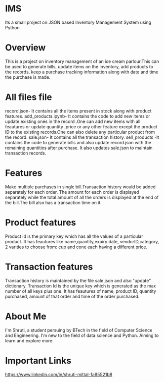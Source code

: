 # IMS
Its a small project on JSON based Inventory Management System using Python

# Overview
This is a project on inventory management of an ice cream parlour.This can be used to generate bills, update items on the inventory, add products to the records, keep a purchase tracking information along with date and time the purchase is made.

# All files file
record.json- It contains all the items present in stock along with product features.
add_products.ipynb- It contains the code to add new items or update existing ones in the record .One can add new items with all feautures or update quantity ,price or any other feature except the product ID to the existing records.One can also delete any particular product from the record.
sale.json- It contains all the transaction history.
sell_products -It contains the code to generate bills and also update record.json with the remaining quantities after purchase. It also updates sale.json to maintain transaction records.

# Features
Make multiple purchases in single bill.Transaction history would be added separately for each order. The amount for each order is displayed separately while the total amount of all the orders is displayed at the end of the bill.The bill also has a transaction time on it.

# Product features
Product id is the primary key which has all the values of a particular product. It has feautures like name,quantity,expiry date, vendorID,category, 2 varities to choose from: cup and cone each having a different price.

# Transaction features
Transaction history is maintained by the file sale.json and also "update" dictionary. Transaction Id is the unique key which is generated as the max number of all keys plus one. It has feautures of name, product ID, quantity purchased, amount of that order and time of the order purchased.

# About Me
I'm Shruti, a student persuing by BTech in the field of Computer Science and Engineering. I'm new to the field of data science and Python. Aiming to learn and explore more.

# Important Links
https://www.linkedin.com/in/shruti-mittal-1a85521b8
